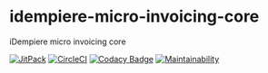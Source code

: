 # idempiere-micro-invoicing-core
iDempiere micro invoicing core

[![JitPack](https://jitpack.io/v/iDempiere-micro/idempiere-micro-invoicing-core.svg)](https://jitpack.io/#iDempiere-micro/idempiere-micro-invoicing-core)
[![CircleCI](https://circleci.com/gh/iDempiere-micro/idempiere-micro-invoicing-core.svg?style=svg)](https://circleci.com/gh/iDempiere-micro/idempiere-micro-invoicing-core)
[![Codacy Badge](https://api.codacy.com/project/badge/Grade/67bc0f3a42d34c1c824ccc82f055874e)](https://www.codacy.com/app/davidpodhola/idempiere-micro-invoicing-core?utm_source=github.com&amp;utm_medium=referral&amp;utm_content=iDempiere-micro/idempiere-micro-invoicing-core&amp;utm_campaign=Badge_Grade)
[![Maintainability](https://api.codeclimate.com/v1/badges/ff8d1e5b58137c1639bd/maintainability)](https://codeclimate.com/github/iDempiere-micro/idempiere-micro-invoicing-core/maintainability)
